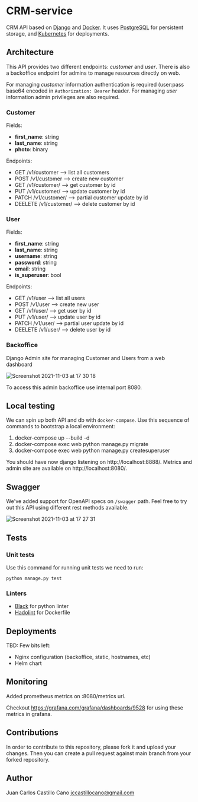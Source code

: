 # CRM-service

CRM API based on [Django](https://www.djangoproject.com) and
[Docker](https://www.docker.com). It uses
[PostgreSQL](https://www.postgresql.org) for persistent storage, and
[Kubernetes](https://kubernetes.io) for deployments.

## Architecture

This API provides two different endpoints: *customer* and *user*. There is
also a backoffice endpoint for admins to manage resources directly on web.

For managing *customer* information authentication is required (user:pass
base64 encoded in `Authorization: Bearer` header. For managing *user*
information admin privileges are also required.

### Customer

Fields:

 * **first_name**: string
 * **last_name**: string
 * **photo**: binary

Endpoints:

 * GET /v1/customer --> list all customers
 * POST /v1/customer --> create new customer
 * GET /v1/customer/<id> --> get customer by id
 * PUT /v1/customer/<id> --> update customer by id
 * PATCH /v1/customer/<id> --> partial customer update by id
 * DEELETE /v1/customer/<id> --> delete customer by id

### User

Fields:

 * **first_name**: string
 * **last_name**: string
 * **username**: string
 * **password**: string
 * **email**: string
 * **is_superuser**: bool

Endpoints:

 * GET /v1/user --> list all users
 * POST /v1/user --> create new user
 * GET /v1/user/<id> --> get user by id
 * PUT /v1/user/<id> --> update user by id
 * PATCH /v1/user/<id> --> partial user update by id
 * DEELETE /v1/user/<id> --> delete user by id
 
### Backoffice
 
Django Admin site for managing Customer and Users from a web dashboard
 
![Screenshot 2021-11-03 at 17 30 18](https://user-images.githubusercontent.com/185361/140158903-b12f038b-253e-4d48-a7ff-b16065777a3d.png)

To access this admin backoffice use internal port 8080.

## Local testing

We can spin up both API and db with `docker-compose`. Use this sequence of
commands to bootstrap a local environment:

1. docker-compose up --build -d
1. docker-compose exec web python manage.py migrate
1. docker-compose exec web python manage.py createsuperuser

You should have now django listening on http://localhost:8888/. Metrics and
admin site are available on http://localhost:8080/.

## Swagger

We've added support for OpenAPI specs on `/swagger` path. Feel free to try out
this API using different rest methods available.

![Screenshot 2021-11-03 at 17 27 31](https://user-images.githubusercontent.com/185361/140155573-c6529e47-a991-42d2-b4b0-f2e1028b3fd9.png)

## Tests

### Unit tests

Use this command for running unit tests we need to run:

`python manage.py test`

### Linters

 * [Black](https://black.readthedocs.io/) for python linter
 * [Hadolint](https://github.com/hadolint/hadolint) for Dockerfile
 
## Deployments
 
TBD: Few bits left:
 
 * Nginx configuration (backoffice, static, hostnames, etc)
 * Helm chart
 
## Monitoring
 
Added prometheus metrics on <domain>:8080/metrics url. 

Checkout https://grafana.com/grafana/dashboards/9528 for using these metrics in
grafana.

## Contributions

In order to contribute to this repository, please fork it and upload your
changes. Then you can create a pull request against main branch from your
forked repository.

## Author

Juan Carlos Castillo Cano <jccastillocano@gmail.com>

